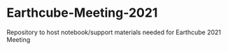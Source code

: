 # Earthcube-Meeting-2021
Repository to host notebook/support materials needed for Earthcube 2021 Meeting

